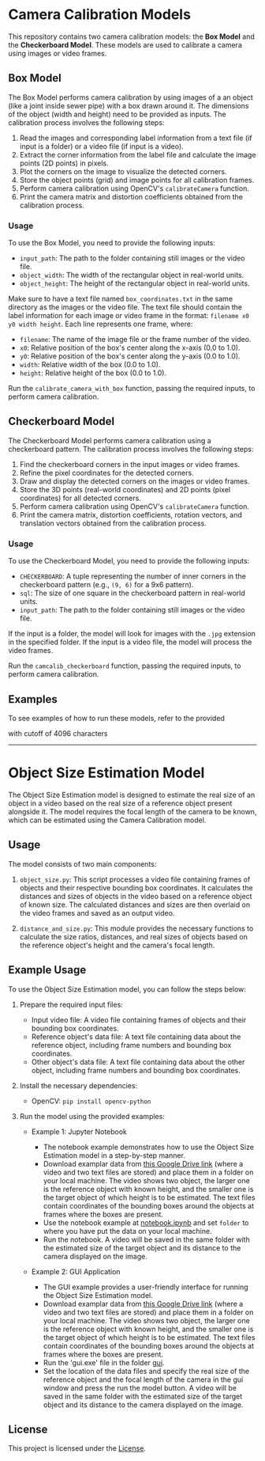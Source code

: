 # Camera Calibration Models

This repository contains two camera calibration models: the **Box Model** and the **Checkerboard Model**. These models are used to calibrate a camera using images or video frames.

## Box Model

The Box Model performs camera calibration by using images of a an object (like a joint inside sewer pipe) with a box drawn around it. The dimensions of the object (width and height) need to be provided as inputs. The calibration process involves the following steps:

1. Read the images and corresponding label information from a text file (if input is a folder) or a video file (if input is a video).
2. Extract the corner information from the label file and calculate the image points (2D points) in pixels.
3. Plot the corners on the image to visualize the detected corners.
4. Store the object points (grid) and image points for all calibration frames.
5. Perform camera calibration using OpenCV's `calibrateCamera` function.
6. Print the camera matrix and distortion coefficients obtained from the calibration process.

### Usage

To use the Box Model, you need to provide the following inputs:

- `input_path`: The path to the folder containing still images or the video file.
- `object_width`: The width of the rectangular object in real-world units.
- `object_height`: The height of the rectangular object in real-world units.

Make sure to have a text file named `box_coordinates.txt` in the same directory as the images or the video file. The text file should contain the label information for each image or video frame in the format: `filename x0 y0 width height`. Each line represents one frame, where:
- `filename`: The name of the image file or the frame number of the video.
- `x0`: Relative position of the box's center along the x-axis (0.0 to 1.0).
- `y0`: Relative position of the box's center along the y-axis (0.0 to 1.0).
- `width`: Relative width of the box (0.0 to 1.0).
- `height`: Relative height of the box (0.0 to 1.0).

Run the `calibrate_camera_with_box` function, passing the required inputs, to perform camera calibration.

## Checkerboard Model

The Checkerboard Model performs camera calibration using a checkerboard pattern. The calibration process involves the following steps:

1. Find the checkerboard corners in the input images or video frames.
2. Refine the pixel coordinates for the detected corners.
3. Draw and display the detected corners on the images or video frames.
4. Store the 3D points (real-world coordinates) and 2D points (pixel coordinates) for all detected corners.
5. Perform camera calibration using OpenCV's `calibrateCamera` function.
6. Print the camera matrix, distortion coefficients, rotation vectors, and translation vectors obtained from the calibration process.

### Usage

To use the Checkerboard Model, you need to provide the following inputs:

- `CHECKERBOARD`: A tuple representing the number of inner corners in the checkerboard pattern (e.g., `(9, 6)` for a 9x6 pattern).
- `sql`: The size of one square in the checkerboard pattern in real-world units.
- `input_path`: The path to the folder containing still images or the video file.

If the input is a folder, the model will look for images with the `.jpg` extension in the specified folder. If the input is a video file, the model will process the video frames.

Run the `camcalib_checkerboard` function, passing the required inputs, to perform camera calibration.

## Examples

To see examples of how to run these models, refer to the provided

 with cutoff of 4096 characters
 
 

--------------------------------------------
# Object Size Estimation Model

The Object Size Estimation model is designed to estimate the real size of an object in a video based on the real size of a reference object present alongside it. The model requires the focal length of the camera to be known, which can be estimated using the Camera Calibration model.

## Usage

The model consists of two main components:

1. `object_size.py`: This script processes a video file containing frames of objects and their respective bounding box coordinates. It calculates the distances and sizes of objects in the video based on a reference object of known size. The calculated distances and sizes are then overlaid on the video frames and saved as an output video.

2. `distance_and_size.py`: This module provides the necessary functions to calculate the size ratios, distances, and real sizes of objects based on the reference object's height and the camera's focal length.

## Example Usage

To use the Object Size Estimation model, you can follow the steps below:

1. Prepare the required input files:
   - Input video file: A video file containing frames of objects and their bounding box coordinates.
   - Reference object's data file: A text file containing data about the reference object, including frame numbers and bounding box coordinates.
   - Other object's data file: A text file containing data about the other object, including frame numbers and bounding box coordinates.

2. Install the necessary dependencies:
   - OpenCV: `pip install opencv-python`

3. Run the model using the provided examples:
   - Example 1: Jupyter Notebook
     - The notebook example demonstrates how to use the Object Size Estimation model in a step-by-step manner.
     - Download examplar data from [this Google Drive link](https://drive.google.com/drive/u/1/folders/13TPH52FVjIPhvE-GOP4AAmp0haUrH8_z) (where a video and two text files are stored) and place them in a folder on your local machine. The video shows two object, the larger one is the reference object with known height, and the smaller one is the target object of which height is to be estimated. The text files contain coordinates of the bounding boxes around the objects at frames where the boxes are present.
     - Use the notebook example at [notebook.ipynb](https://github.com/ehsankazemi47/sewer_defects/tree/documentation/coudlabs/examples/object_size_estimation_examples/notebook.ipynb) and set `folder` to where you have put the data on your local machine.
     - Run the notebook. A video will be saved in the same folder with the estimated size of the target object and its distance to the camera displayed on the image.

   - Example 2: GUI Application
     - The GUI example provides a user-friendly interface for running the Object Size Estimation model.
     - Download examplar data from [this Google Drive link](https://drive.google.com/drive/u/1/folders/13TPH52FVjIPhvE-GOP4AAmp0haUrH8_z) (where a video and two text files are stored) and place them in a folder on your local machine. The video shows two object, the larger one is the reference object with known height, and the smaller one is the target object of which height is to be estimated. The text files contain coordinates of the bounding boxes around the objects at frames where the boxes are present.
     - Run the 'gui.exe' file in the folder [gui](https://github.com/ehsankazemi47/sewer_defects/tree/documentation/coudlabs/examples/object_size_estimation_examples/gui).
     - Set the location of the data files and specify the real size of the reference object and the focal length of the camera in the gui window and press the run the model button. A video will be saved in the same folder with the estimated size of the target object and its distance to the camera displayed on the image.

## License

This project is licensed under the [License](LICENSE).
